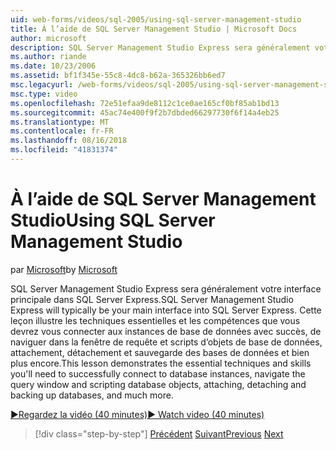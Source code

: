 ```yaml
---
uid: web-forms/videos/sql-2005/using-sql-server-management-studio
title: À l’aide de SQL Server Management Studio | Microsoft Docs
author: microsoft
description: SQL Server Management Studio Express sera généralement votre interface principale dans SQL Server Express. Cette leçon illustre des techniques essentielles et ski...
ms.author: riande
ms.date: 10/23/2006
ms.assetid: bf1f345e-55c8-4dc8-b62a-365326bb6ed7
msc.legacyurl: /web-forms/videos/sql-2005/using-sql-server-management-studio
msc.type: video
ms.openlocfilehash: 72e51efaa9de8112c1ce0ae165cf0bf85ab1bd13
ms.sourcegitcommit: 45ac74e400f9f2b7dbded66297730f6f14a4eb25
ms.translationtype: MT
ms.contentlocale: fr-FR
ms.lasthandoff: 08/16/2018
ms.locfileid: "41831374"
---
```

<a name="using-sql-server-management-studio"></a><span data-ttu-id="1a622-104">À l’aide de SQL Server Management Studio</span><span class="sxs-lookup"><span data-stu-id="1a622-104">Using SQL Server Management Studio</span></span>
====================
<span data-ttu-id="1a622-105">par [Microsoft](https://github.com/microsoft)</span><span class="sxs-lookup"><span data-stu-id="1a622-105">by [Microsoft](https://github.com/microsoft)</span></span>

<span data-ttu-id="1a622-106">SQL Server Management Studio Express sera généralement votre interface principale dans SQL Server Express.</span><span class="sxs-lookup"><span data-stu-id="1a622-106">SQL Server Management Studio Express will typically be your main interface into SQL Server Express.</span></span> <span data-ttu-id="1a622-107">Cette leçon illustre les techniques essentielles et les compétences que vous devrez vous connecter aux instances de base de données avec succès, de naviguer dans la fenêtre de requête et scripts d’objets de base de données, attachement, détachement et sauvegarde des bases de données et bien plus encore.</span><span class="sxs-lookup"><span data-stu-id="1a622-107">This lesson demonstrates the essential techniques and skills you'll need to successfully connect to database instances, navigate the query window and scripting database objects, attaching, detaching and backing up databases, and much more.</span></span>

[<span data-ttu-id="1a622-108">&#9654;Regardez la vidéo (40 minutes)</span><span class="sxs-lookup"><span data-stu-id="1a622-108">&#9654; Watch video (40 minutes)</span></span>](https://channel9.msdn.com/Blogs/ASP-NET-Site-Videos/using-sql-server-management-studio)

> [!div class="step-by-step"]
> <span data-ttu-id="1a622-109">[Précédent](connecting-your-web-application-to-sql-server-2005-express-edition.md)
> [Suivant](getting-started-with-reporting-services.md)</span><span class="sxs-lookup"><span data-stu-id="1a622-109">[Previous](connecting-your-web-application-to-sql-server-2005-express-edition.md)
[Next](getting-started-with-reporting-services.md)</span></span>
